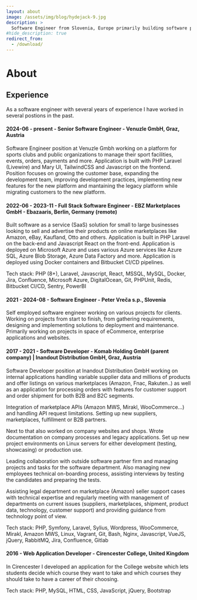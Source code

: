 ```yaml
---
layout: about
image: /assets/img/blog/hydejack-9.jpg
description: >
  Software Engineer from Slovenia, Europe primarily building software products in the space of eCommerce.
#hide_description: true
redirect_from:
  - /download/
---
```


# About

<!--author-->

## Experience
As a software engineer with several years of experience I have worked in several postions in the past.

#### 2024-06 - present - Senior Software Engineer - Venuzle GmbH, Graz, Austria

Software Engineer position at Venuzle Gmbh working on a platform for sports clubs and public organizations to manage their sport facilities, events, orders, payments and more. Application is built with PHP Laravel (Livewire) and Mary UI, TailwindCSS and Javascript on the frontend. Position focuses on growing the customer base, expanding the development team, improving development practices, implementing new features for the new platform and mantaining the legacy platform while migrating customers to the new platform.

#### 2022-06 - 2023-11 - Full Stack Software Engineer - EBZ Marketplaces GmbH - Ebazaaris, Berlin, Germany (remote)

Built software as a service (SaaS) solution for small to large businesses looking to sell and advertise their products on online marketplaces like Amazon, eBay, Kaufland, Otto and others. Application is built in PHP Laravel on the back-end and Javascript React on the front-end. Application is deployed on Microsoft Azure and uses various Azure services like Azure SQL, Azure Blob Storage, Azure Data Factory and more. Application is deployed using Docker containers and Bitbucket CI/CD pipelines.

Tech stack: PHP (8+), Laravel, Javascript, React, MSSQL, MySQL, Docker, Jira, Confluence, Microsoft Azure, DigitalOcean, Git, PHPUnit, Redis, Bitbucket CI/CD, Sentry, PowerBI

#### 2021 - 2024-08 - Software Engineer - Peter Vreča s.p., Slovenia

Self employed software engineer working on various projects for clients. Working on projects from start to finish, from gathering requirements, designing and implementing solutions to deployment and maintenance. Primarily working on projects in space of eCommerce, enterprise applications and websites.

#### 2017 - 2021 - Software Developer - Komab Holding GmbH (parent company) | Inandout Distribution GmbH, Graz, Austria
Software Developer position at Inandout Distribution GmbH working on internal applications handling variable supplier data and millions of products and offer listings on various marketplaces (Amazon, Fnac, Rakuten..) as well as an application for processing orders with features for customer support and order shipment for both B2B and B2C segments.

Integration of marketplace APIs (Amazon MWS, Mirakl, WooCommerce...) and handling API request limitations. Setting up new suppliers, marketplaces, fulfillment or B2B partners.

Next to that also worked on company websites and shops. Wrote documentation on company processes and legacy applications. Set up new project environments on Linux servers for either development (testing, showcasing) or production use.

Leading collaboration with outside software partner firm and managing projects and tasks for the software department. Also managing new employees technical on-boarding process, assisting interviews by testing the candidates and preparing the tests.

Assisting legal department on marketplace (Amazon) seller support cases with technical expertise and regularly meeting with management of departments on current issues (suppliers, marketplaces, shipment, product data, technology, customer support) and providing guidance from technology point of view.

Tech stack: PHP, Symfony, Laravel, Sylius, Wordpress, WooCommerce, Mirakl, Amazon MWS, Linux, Vagrant, Git, Bash, Nginx, Javascript, VueJS, jQuery, RabbitMQ, Jira, Confluence, Gitlab

#### 2016 - Web Application Developer - Cirencester College, United Kingdom

In Cirencester I developed an application for the College website which lets students decide which course they want to take and which courses they should take to have a career of their choosing.

Tech stack: PHP, MySQL, HTML, CSS, JavaScript, jQuery, Bootstrap


<!-- ## Education--> 
<!-- change to Experience and education page? -->


<!-- ## Interests -->

<!-- ## Projects? -->